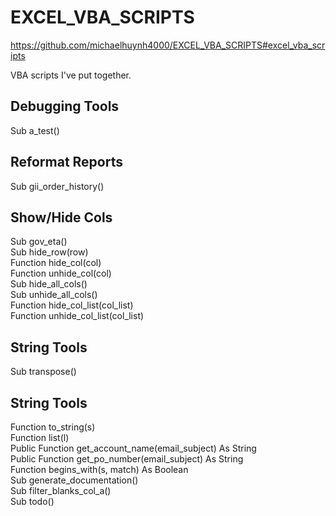 # EXCEL_VBA_SCRIPTS

https://github.com/michaelhuynh4000/EXCEL_VBA_SCRIPTS#excel_vba_scripts

VBA scripts I've put together.

## Debugging Tools    
Sub a_test()  
## Reformat Reports    
Sub gii_order_history()  
## Show/Hide Cols    
Sub gov_eta()  
Sub hide_row(row)  
Function hide_col(col)  
Function unhide_col(col)  
Sub hide_all_cols()  
Sub unhide_all_cols()  
Function hide_col_list(col_list)  
Function unhide_col_list(col_list)  
## String Tools    
Sub transpose()  
## String Tools    
Function to_string(s)  
Function list(l)  
Public Function get_account_name(email_subject) As String  
Public Function get_po_number(email_subject) As String  
Function begins_with(s, match) As Boolean  
Sub generate_documentation()  
Sub filter_blanks_col_a()  
Sub todo()  
